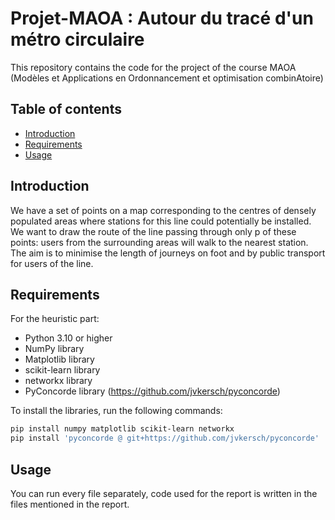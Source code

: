 # Projet-MAOA : Autour du tracé d'un métro circulaire

This repository contains the code for the project of the course MAOA (Modèles et Applications en Ordonnancement et optimisation combinAtoire)

## Table of contents

- [Introduction](#introduction)
- [Requirements](#requirements)
- [Usage](#usage)

## Introduction

We have a set of points on a map corresponding to the centres of densely populated areas where stations for this line could potentially be installed. We want to draw the route of the line passing through only p of these points: users from the surrounding areas will walk to the nearest station. The aim is to minimise the length of journeys on foot and by public transport for users of the line.

## Requirements

For the heuristic part:

- Python 3.10 or higher
- NumPy library
- Matplotlib library
- scikit-learn library
- networkx library
- PyConcorde library (<https://github.com/jvkersch/pyconcorde>)

To install the libraries, run the following commands:

```bash
pip install numpy matplotlib scikit-learn networkx
pip install 'pyconcorde @ git+https://github.com/jvkersch/pyconcorde'
```

## Usage

You can run every file separately, code used for the report is written in the files mentioned in the report.
